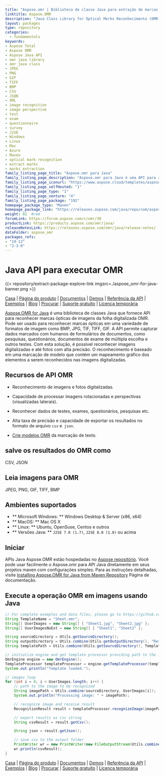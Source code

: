 ```yaml
---
title: "Aspose.omr | Biblioteca de classe Java para extração de marcas digitais" 
linktitle: Aspose.OMR
description: "Java Class Library for Optical Marks Reconhecimento (OMR). Reconheça e extrair marcas de imagens, fotos, pesquisas, exames e questionários digitalizados ou digitalizados." 
layout: packages
type: repository
categories:
  - fundamentals
keywords:
- Aspose Total
- Aspose OMR
- Aspose Java API
- omr java library
- omr java class
- JPEG
- PNG
- GIF
- TIFF
- BMP
- CSV
- JSON
- XML
- image recognition
- image perspective
- test
- exam
- questionnaire
- survey
- J2SE
- Windows
- Linux
- Mac
- Azure
- Maven
- optical mark recognition
- extract marks
- marks extraction
family_listing_page_title: "Aspose.omr para Java" 
family_listing_page_description: "Aspose.omr para Java é uma API para reconhecer marcas ópticas de imagens da folha digitalizada OMR. Pode ser usado para reconhecer marcas ópticas em uma variedade de formatos de imagem como BMP, JPG, TIF, TIFF, GIF. A API permite capturar dados marcados com humanos de formulários de documentos, como pesquisas, questionários, documentos de exame de múltipla escolha e outros testes." 
family_listing_page_iconurl: "https://www.aspose.cloud/templates/aspose/App_Themes/V3/images/omr/272x272/aspose_omr-for-java.png"
family_listing_page_selfHosted: "1"
family_listing_page_type: "1"
family_listing_page_venture: "4"
family_listing_page_package: "192"
homepage_package_type: "Maven"
homepage_package_link: "https://releases.aspose.com/java/repo/com/aspose/aspose-omr/"
weight: 02	#rem
forumLink: https://forum.aspose.com/c/omr/38
productLink: https://products.aspose.com/omr/java/
releaseNotesLink: https://releases.aspose.com/omr/java/release-notes/
dataFolder: aspose_omr
packages_refs:
- "19-12"
- "2-3-0"
---
```


# Java API para executar OMR
{{< repository/extract-package-explore-link imgsrc=./aspose_omr-for-java-banner.png >}}

[Casa](https://www.aspose.com/) | [Página do produto](https://products.aspose.com/omr/java) | [Documentos](https://docs.aspose.com/omr/java/) | [Demos](https://products.aspose.app/omr/family) | [Referência da API](https://apireference.aspose.com/omr/java) | [Exemplos](https://github.com/aspose-omr/Aspose.OMR-for-Java) | [Blog](https://blog.aspose.com/category/omr/) | [Procurar](https://search.aspose.com/) | [Suporte gratuito](https://forum.aspose.com/c/omr) | [Licença temporária](https://purchase.aspose.com/temporary-license)

[Aspose.OMR for Java](https://products.aspose.com/omr/java) é uma biblioteca de classes Java que fornece API para reconhecer marcas ópticas de imagens da folha digitalizada OMR. Pode ser usado para reconhecer marcas ópticas em uma variedade de formatos de imagem como BMP, JPG, TIF, TIFF, GIF. A API permite capturar dados marcados com humanos de formulários de documentos, como pesquisas, questionários, documentos de exame de múltipla escolha e outros testes. Com esta solução, é possível reconhecer imagens digitalizadas e até fotos com alta precisão. O reconhecimento é baseado em uma marcação de modelo que contém um mapeamento gráfico dos elementos a serem reconhecidos nas imagens digitalizadas.

## Recursos de API OMR
- Reconhecimento de imagens e fotos digitalizadas.
- Capacidade de processar imagens rotacionadas e perspectivas (visualizadas laterais).
- Reconhecer dados de testes, exames, questionários, pesquisas etc.
- Alta taxa de precisão e capacidade de exportar os resultados no formato de arquivo `csv` e` json`.

- [Crie modelos OMR](https://docs.aspose.com/omr/java/create-omr-template/) da marcação de texto.

## salve os resultados do OMR como
CSV, JSON

## Leia imagens para OMR
JPEG, PNG, GIF, TIFF, BMP

## Ambientes suportados
- ** Microsoft Windows: ** Windows Desktop & Server (x86, x64)
- ** MacOS: ** Mac OS X
- ** Linux: ** Ubuntu, OpenSuse, Centos e outros
- ** Versões Java: ** `J2SE 7.0 (1.7)`, `J2SE 8.0 (1.8)` ou acima

## Iniciar

APIs Java Aspose.OMR estão hospedadas no [Aspose repositório](https://releases.aspose.com/omr/java/). Você pode usar facilmente o Aspose.omr para API Java diretamente em seus projetos maven com configurações simples. Para as instruções detalhadas, visite [Installing Aspose.OMR for Java from Maven Repository](https://docs.aspose.com/omr/java/installation/) Página de documentação.

## Execute a operação OMR em imagens usando Java

```java
// For complete examples and data files, please go to https://github.com/aspose-omr/Aspose.OMR-for-Java
String TemplateName = "Sheet.omr";
String[] UserImages = new String[] { "Sheet1.jpg", "Sheet2.jpg" };
String[] UserImagesNoExt = new String[] { "Sheet1", "Sheet2" };

String sourceDirectory = Utils.getSourceDirectory();
String outputDirectory = Utils.combine(Utils.getOutputDirectory(), "Result");
String templatePath = Utils.combine(Utils.getSourceDirectory(), TemplateName);

// initialize engine and get template processor providing path to the .omr file
OmrEngine engine = new OmrEngine();
TemplateProcessor templateProcessor = engine.getTemplateProcessor(templatePath);
System.out.println("Template loaded.");

// images loop
for (int i = 0; i < UserImages.length; i++) {
    // path to the image to be recognized
    String imagePath = Utils.combine(sourceDirectory, UserImages[i]);
    System.out.println("Processing image: " + imagePath);

    // recognize image and receive result
    RecognitionResult result = templateProcessor.recognizeImage(imagePath);

    // export results as csv string
    String csvResult = result.getCsv();

    String json = result.getJson();

    // save csv to the output folder
    PrintWriter wr = new PrintWriter(new FileOutputStream(Utils.combine(outputDirectory, UserImagesNoExt[i] + ".csv")), true);
    wr.println(csvResult);
}
```

[Casa](https://www.aspose.com/) | [Página do produto](https://products.aspose.com/omr/java) | [Documentos](https://docs.aspose.com/omr/java/) | [Demos](https://products.aspose.app/omr/family) | [Referência da API](https://apireference.aspose.com/omr/java) | [Exemplos](https://github.com/aspose-omr/Aspose.OMR-for-Java) | [Blog](https://blog.aspose.com/category/omr/) | [Procurar](https://search.aspose.com/) | [Suporte gratuito](https://forum.aspose.com/c/omr) | [Licença temporária](https://purchase.aspose.com/temporary-license)

